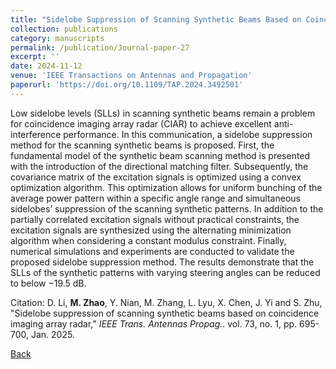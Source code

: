 ```yaml
---
title: "Sidelobe Suppression of Scanning Synthetic Beams Based on Coincidence Imaging Array Radar"
collection: publications
category: manuscripts
permalink: /publication/Journal-paper-27
excerpt: ''
date: 2024-11-12
venue: 'IEEE Transactions on Antennas and Propagation'
paperurl: 'https://doi.org/10.1109/TAP.2024.3492501'
---
```


Low sidelobe levels (SLLs) in scanning synthetic beams remain a problem for coincidence imaging array radar (CIAR) to achieve excellent anti-interference performance. In this communication, a sidelobe suppression method for the scanning synthetic beams is proposed. First, the fundamental model of the synthetic beam scanning method is presented with the introduction of the directional matching filter. Subsequently, the covariance matrix of the excitation signals is optimized using a convex optimization algorithm. This optimization allows for uniform bunching of the average power pattern within a specific angle range and simultaneous sidelobes’ suppression of the scanning synthetic patterns. In addition to the partially correlated excitation signals without practical constraints, the excitation signals are synthesized using the alternating minimization algorithm when considering a constant modulus constraint. Finally, numerical simulations and experiments are conducted to validate the proposed sidelobe suppression method. The results demonstrate that the SLLs of the synthetic patterns with varying steering angles can be reduced to below −19.5 dB.

Citation: D. Li, **M. Zhao**, Y. Nian, M. Zhang, L. Lyu, X. Chen, J. Yi and S. Zhu, &quot;Sidelobe suppression of scanning synthetic beams based on coincidence imaging array radar,&quot; <i>IEEE Trans. Antennas Propag.</i>. vol. 73, no. 1, pp. 695-700, Jan. 2025.

[Back](../publications/)
